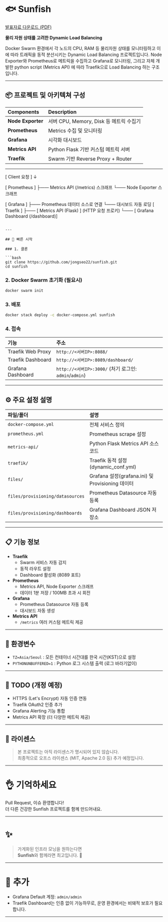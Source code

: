 # 🐟 Sunfish
[발표자료 다운로드 (PDF)](./files/sunfish.pdf)

**물리 자원 상태를 고려한 Dynamic Load Balancing**

Docker Swarm 환경에서 각 노드의 CPU, RAM 등 물리자원 상태를 모니터링하고
이에 따라 트래픽을 동적 분산시키는 Dynamic Load Balancing 프로젝트입니다.
Node Exporter와 Prometheus로 메트릭을 수집하고 Grafana로 모니터링,
그리고 자체 개발한 python script (Metrics API) 에 따라
Traefik으로 Load Balancing 하는 구조입니다.

---

## 📦 프로젝트 및 아키텍쳐 구성

| Components | Description |
|:---|:---|
| **Node Exporter** | 서버 CPU, Memory, Disk 등 메트릭 수집기 |
| **Prometheus** | Metrics 수집 및 모니터링 |
| **Grafana** | 시각화 대시보드 |
| **Metrics API** | Python Flask 기반 커스텀 메트릭 서버 |
| **Traefik** | Swarm 기반 Reverse Proxy + Router |

---

[ Client 요청 ]
     ↓

[ Prometheus ]
 ├—— Metrics API (/metrics) 스크래프
 └—— Node Exporter 스크래프

[ Grafana ]
 ├—— Prometheus 데이터 소스로 연결
 └—— 대시보드 자동 로딩
[ Traefik ]
 ├—— [ Metrics API (Flask) ]  (HTTP 요청 프로키)
 └—— [ Grafana Dashboard (/dashboard)]

```

---

## 🚀 빠른 시작

### 1. 클론

```bash
git clone https://github.com/jongseo22/sunfish.git
cd sunfish
```

### 2. Docker Swarm 초기화 (필요시)

```bash
docker swarm init
```

### 3. 배포

```bash
docker stack deploy -c docker-compose.yml sunfish
```

### 4. 접속

| 기능 | 주소 |
|:---|:---|
| Traefik Web Proxy | `http://<서버IP>:8088/` |
| Traefik Dashboard | `http://<서버IP>:8089/dashboard/` |
| Grafana Dashboard | `http://<서버IP>:3000/` (처기 로그인: `admin`/`admin`) |

---

## ⚙️ 주요 설정 설명

| 파일/폴더 | 설명 |
|:---|:---|
| `docker-compose.yml` | 전체 서비스 정의 |
| `prometheus.yml` | Prometheus scrape 설정 |
| `metrics-api/` | Python Flask Metrics API 소스코드 |
| `traefik/` | Traefik 동적 설정 (dynamic_conf.yml) |
| `files/` | Grafana 설정(grafana.ini) 및 Provisioning 데이터 |
| `files/provisioning/datasources` | Prometheus Datasource 자동 등록 |
| `files/provisioning/dashboards` | Grafana Dashboard JSON 저장소 |

---

## 📋 기능 정보

- **Traefik**
  - Swarm 서비스 자동 감지
  - 동적 라우트 설정
  - Dashboard 활성화 (8089 포트)
- **Prometheus**
  - Metrics API, Node Exporter 스크래프
  - 데이터 1분 저장 / 100MB 초과 시 회전
- **Grafana**
  - Prometheus Datasource 자동 등록
  - 대시보드 자동 생성
- **Metrics API**
  - `/metrics` 여러 커스텀 메트릭 제공

---

## 🧰 환경변수

- `TZ=Asia/Seoul` : 모든 컨테이너 시간대를 한국 시간(KST)으로 설정
- `PYTHONUNBUFFERED=1` : Python 로그 시스템 출력 (로그 바라기없이)

---

## 🧹 TODO (개정 예정)

- HTTPS (Let's Encrypt) 자동 인증 연동
- Traefik OAuth2 인증 추가
- Grafana Alerting 기능 통합
- Metrics API 확장 (더 다양한 메트릭 제공)

---

## 📄 라이센스

> 본 프로젝트는 아직 라이센스가 명시되어 있지 않습니다.  
> 최종적으로 오프스 라이센스 (MIT, Apache 2.0 등) 추가 예정입니다.

---

# 👌 기억하세요

Pull Request, 이슈 환영합니다!  
더 다른 건강한 Sunfish 프로젝트를 함께 만드어내요.

---

# ✨

> 가게화된 인프라 모닝을 원하는다면  
> **Sunfish**와 함께라면 최고입니다. 🚀

---

# 📎 추가

- Grafana Default 계정: `admin/admin`
- Traefik Dashboard는 인증 없이 가능하무로, 운영 환경에서는 비돼적 보호가 필요합니다.

---
